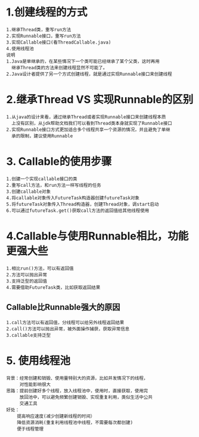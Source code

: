 # 1.创建线程的方式
    1.继承Thread类，重写run方法
    2.实现Runnable接口，重写run方法
    3.实现Callable接口(看ThreadCallable.java)
    4.使用线程池
    说明
    1.Java是单继承的，在某些情况下一个类可能已经继承了某个父类，这时再用
      继承Thread类的方法来创建线程显然不可能了。
    2.Java设计者提供了另一个方式创建线程，就是通过实现Runnable接口来创建线程
# 2.继承Thread VS 实现Runnable的区别
    1.从java的设计来看，通过继承Thread或者实现Runnable接口来创建线程本质
      上没有区别，从jdk帮助文档我们可以看到Thread类本身就实现了Runnable接口
    2.实现Runnable接口方式更加适合多个线程共享一个资源的情况，并且避免了单继
      承的限制，建议使用Runnable
# 3. Callable的使用步骤
    1.创建一个实现callable接口的类
    2.重写call方法，和run方法一样写线程的任务
    3.创建callable对象
    4.将callable对象传入FutureTask构造器创建futureTask对象
    5.将futureTask对象传入Thread构造器，创建Thread对象，调start启动
    6.可以通过futureTask.get()获取call方法的返回值给其他线程使用
    
#  4.Callable与使用Runnable相比，功能更强大些
    1.相比run()方法，可以有返回值
    2.方法可以抛出异常
    3.支持泛型的返回值
    4.需要借助FutureTask类，比如获取返回结果
##  Callable比Runnable强大的原因
    1.call方法可以有返回值，分线程可以给另外线程返回结果
    2.call()方法可以抛出异常，被外面操作捕获，获取异常信息
    3.callable支持泛型
# 5. 使用线程池
    背景：经常创建和销毁、使用量特别大的资源，比如并发情况下的线程，
         对性能影响很大
    思路：提前创建好多个线程，放入线程池中，使用时，直接获取，使用完
         放回池中，可以避免频繁创建销毁、实现重复利用，类似生活中公共
         交通工具
    好处：
        提高响应速度(减少创建新线程的时间）
        降低资源消耗(重复利用线程池中线程，不需要每次都创建)
        便于线程管理